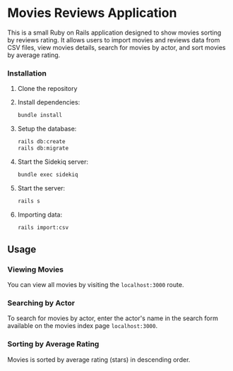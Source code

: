 # Movies Reviews Application

This is a small Ruby on Rails application designed to show movies sorting by reviews rating. It allows users to import movies and reviews data from CSV files, view movies details, search for movies by actor, and sort movies by average rating.

### Installation
1. Clone the repository

2. Install dependencies:
   ```bash
   bundle install
   ```

3. Setup the database:
   ```bash
   rails db:create
   rails db:migrate
   ```

4. Start the Sidekiq server:
   ```bash
   bundle exec sidekiq
   ```

5. Start the server:
   ```bash
   rails s
   ```

6. Importing data:
   ```bash
   rails import:csv
   ```

## Usage

### Viewing Movies
You can view all movies by visiting the `localhost:3000` route.

### Searching by Actor
To search for movies by actor, enter the actor's name in the search form available on the movies index page `localhost:3000`.

### Sorting by Average Rating
Movies is sorted by average rating (stars) in descending order.
